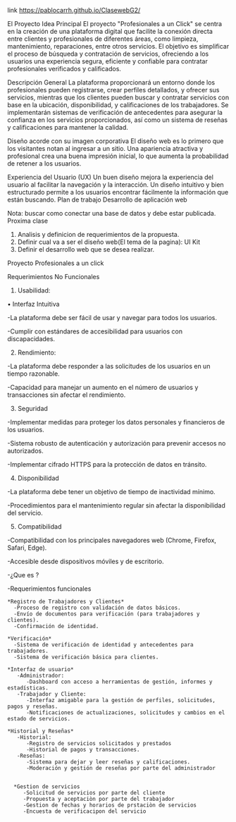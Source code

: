 link https://pablocarrh.github.io/ClasewebG2/

El Proyecto
Idea Principal
El proyecto "Profesionales a un Click" se centra en la creación de una plataforma digital que facilite la conexión directa entre clientes y profesionales de diferentes áreas, como limpieza, mantenimiento, reparaciones, entre otros servicios. El objetivo es simplificar el proceso de búsqueda y contratación de servicios, ofreciendo a los usuarios una experiencia segura, eficiente y confiable para contratar profesionales verificados y calificados.

Descripción General
La plataforma proporcionará un entorno donde los profesionales pueden registrarse, crear perfiles detallados, y ofrecer sus servicios, mientras que los clientes pueden buscar y contratar servicios con base en la ubicación, disponibilidad, y calificaciones de los trabajadores. Se implementarán sistemas de verificación de antecedentes para asegurar la confianza en los servicios proporcionados, así como un sistema de reseñas y calificaciones para mantener la calidad.

Diseño acorde con su imagen corporativa
El diseño web es lo primero que los visitantes notan al ingresar a un sitio. Una apariencia atractiva y profesional crea una buena impresión inicial, lo que aumenta la probabilidad de retener a los usuarios.

Experiencia del Usuario (UX)
Un buen diseño mejora la experiencia del usuario al facilitar la navegación y la interacción. Un diseño intuitivo y bien estructurado permite a los usuarios encontrar fácilmente la información que están buscando.
Plan de trabajo
Desarrollo de aplicación web

Nota: buscar como conectar una base de datos y debe estar publicada.
Proxima clase 
  1) Analisis y definicion de requerimientos de la propuesta.
  2) Definir cual va a ser el diseño web(El tema de la pagina): UI Kit 
  3) Definir el desarrollo web que se desea realizar.
   
Proyecto Profesionales a un click 


Requerimientos No Funcionales

1. Usabilidad: 

•	Interfaz Intuitiva

-La plataforma debe ser fácil de usar y navegar para todos los usuarios. 

-Cumplir con estándares de accesibilidad para usuarios con discapacidades.

2. Rendimiento: 

-La plataforma debe responder a las solicitudes de los usuarios en un tiempo razonable. 

-Capacidad para manejar un aumento en el número de usuarios y transacciones sin afectar el rendimiento.

3. Seguridad

-Implementar medidas para proteger los datos personales y financieros de los usuarios. 

-Sistema robusto de autenticación y autorización para prevenir accesos no autorizados. 

-Implementar cifrado HTTPS para la protección de datos en tránsito.

4. Disponibilidad

-La plataforma debe tener un objetivo de tiempo de inactividad mínimo. 

-Procedimientos para el mantenimiento regular sin afectar la disponibilidad del servicio.

5. Compatibilidad

-Compatibilidad con los principales navegadores web (Chrome, Firefox, Safari, Edge). 

-Accesible desde dispositivos móviles y de escritorio.



-¿Que es ?

-Requerimientos funcionales

    *Registro de Trabajadores y Clientes*
      -Proceso de registro con validación de datos básicos. 
      -Envío de documentos para verificación (para trabajadores y clientes). 
      -Confirmación de identidad.
      
    *Verificación*
      -Sistema de verificación de identidad y antecedentes para trabajadores. 
      -Sistema de verificación básica para clientes.
  
    *Interfaz de usuario*
       -Administrador: 
          -Dashboard con acceso a herramientas de gestión, informes y estadísticas.
       -Trabajador y Cliente:
          -Interfaz amigable para la gestión de perfiles, solicitudes, pagos y reseñas.
          -Notificaciones de actualizaciones, solicitudes y cambios en el estado de servicios.
          
    *Historial y Reseñas*
       -Historial:
          -Registro de servicios solicitados y prestados
          -Historial de pagos y transacciones.
       -Reseñas:
          -Sistema para dejar y leer reseñas y calificaciones.
          -Moderación y gestión de reseñas por parte del administrador

          
      *Gestion de servicios
         -Solicitud de servicios por parte del cliente
         -Propuesta y aceptaciòn por parte del trabajador
         -Gestion de fechas y horarios de prstaciòn de servicios
         -Encuesta de verificacipon del servicio

       
